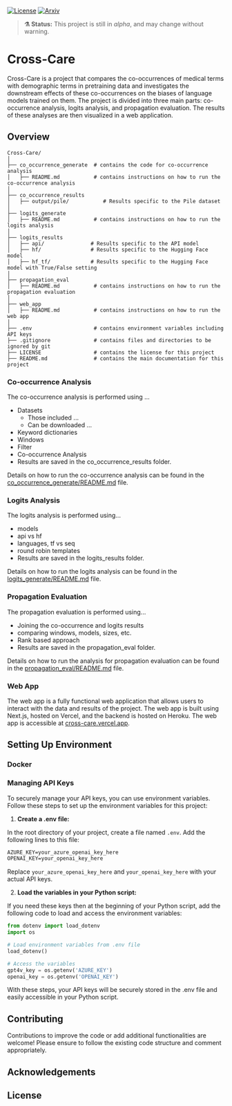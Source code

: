 <!-- exclude_docs -->
[![License](https://img.shields.io/badge/License-Apache_2.0-blue.svg)](./LICENSE.txt)
[![Arxiv](https://img.shields.io/badge/Arxiv-pending-red)](https://github.com/Gallifantjack/Cross-Care)

<!-- exclude_docs_end -->

<!-- exclude_docs -->
> **⚗️ Status:** This project is still in *alpha*, and may change without warning.  
<!-- exclude_docs_end -->
<!-- include_docs
:::{important}
**Status:** This project is still in *alpha*, and the API may change without warning.  
:::
include_docs_end -->


# Cross-Care 

Cross-Care is a project that compares the co-occurrences of medical terms with demographic terms in pretraining data and investigates the downstream effects of these co-occurrences on the biases of language models trained on them. The project is divided into three main parts: co-occurrence analysis, logits analysis, and propagation evaluation. The results of these analyses are then visualized in a web application.


## Overview
```
Cross-Care/
│
├── co_occurrence_generate  # contains the code for co-occurrence analysis
│   ├── README.md           # contains instructions on how to run the co-occurrence analysis
│   
├── co_occurrence_results
│   ├── output/pile/           # Results specific to the Pile dataset
│   
├── logits_generate
│   ├── README.md           # contains instructions on how to run the logits analysis
│
├── logits_results
│   ├── api/               # Results specific to the API model
│   ├── hf/                # Results specific to the Hugging Face model
│   ├── hf_tf/             # Results specific to the Hugging Face model with True/False setting
│
├── propagation_eval
│   ├── README.md           # contains instructions on how to run the propagation evaluation
│
├── web_app
│   ├── README.md           # contains instructions on how to run the web app
│
├── .env                    # contains environment variables including API keys
├── .gitignore              # contains files and directories to be ignored by git
├── LICENSE                 # contains the license for this project
├── README.md               # contains the main documentation for this project
```

### Co-occurrence Analysis

The co-occurrence analysis is performed using ...
- Datasets
  - Those included ...
  - Can be downloaded ...
- Keyword dictionaries
- Windows
- Filter
- Co-occurrence Analysis
- Results are saved in the co_occurrence_results folder.

Details on how to run the co-occurrence analysis can be found in the [co_occurrence_generate/README.md](co_occurrence_generate/README.md) file.

### Logits Analysis
The logits analysis is performed using...
- models
- api vs hf 
- languages, tf vs seq
- round robin templates
- Results are saved in the logits_results folder.

Details on how to run the logits analysis can be found in the [logits_generate/README.md](logits_generate/README.md) file.

### Propagation Evaluation
The propagation evaluation is performed using...
- Joining the co-occurrence and logits results
- comparing windows, models, sizes, etc.
- Rank based approach
- Results are saved in the propagation_eval folder.

Details on how to run the analysis for propagation evaluation can be found in the [propagation_eval/README.md](propagation_eval/README.md) file.


### Web App

The web app is a fully functional web application that allows users to interact with the data and results of the project. The web app is built using Next.js, hosted on Vercel, and the backend is hosted on Heroku. The web app is accessible at [cross-care.vercel.app](https://crosscare.net).


## Setting Up Environment 

### Docker



### Managing API Keys

To securely manage your API keys, you can use environment variables. Follow these steps to set up the environment variables for this project:

1. **Create a .env file:**

In the root directory of your project, create a file named `.env`. Add the following lines to this file:

```md
AZURE_KEY=your_azure_openai_key_here
OPENAI_KEY=your_openai_key_here
```

Replace `your_azure_openai_key_here` and `your_openai_key_here` with your actual API keys.

2. **Load the variables in your Python script:**

If you need these keys then at the beginning of your Python script, add the following code to load and access the environment variables:

```python
from dotenv import load_dotenv
import os

# Load environment variables from .env file
load_dotenv()

# Access the variables
gpt4v_key = os.getenv('AZURE_KEY')
openai_key = os.getenv('OPENAI_KEY')
```

With these steps, your API keys will be securely stored in the .env file and easily accessible in your Python script.


## Contributing
Contributions to improve the code or add additional functionalities are welcome! Please ensure to follow the existing code structure and comment appropriately.

## Acknowledgements


## License
